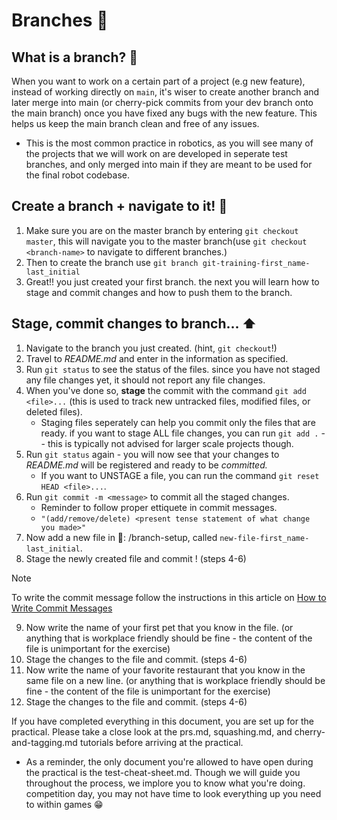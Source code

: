 # Branches 🌿

## What is a branch? 🤔
When you want to work on a certain part of a project (e.g new feature), instead of working directly on `main`, it's wiser to create another branch and later merge into main (or cherry-pick commits from your dev branch onto the main branch) once you have fixed any bugs with the new feature. This helps us keep the main branch clean and free of any issues.
- This is the most common practice in robotics, as you will see many of the projects that we will work on are developed in seperate test branches, and only merged into main if they are meant to be used for the final robot codebase.

## Create a branch + navigate to it! 🔀
1. Make sure you are on the master branch by entering `git checkout master`, this will navigate you to the master branch(use `git checkout <branch-name>` to navigate to different branches.)
2. Then to create the branch use `git branch git-training-first_name-last_initial`
3. Great!! you just created your first branch. the next you will learn how to stage and commit changes and how to push them to the branch.

## Stage, commit changes to branch... :arrow_up:
1. Navigate to the branch you just created. (hint, `git checkout`!)
2. Travel to *README.md* and enter in the information as specified. 
3. Run `git status` to see the status of the files. since you have not staged any file changes yet, it should not report any file changes. 
4. When you've done so, **stage** the commit with the command `git add <file>...` (this is used to track new untracked files, modified files, or deleted files).
   - Staging files seperately can help you commit only the files that are ready. if you want to stage ALL file changes, you can run `git add .` -- this is typically not advised for larger scale projects though.
5. Run `git status` again - you will now see that your changes to *README.md* will be registered and ready to be *committed.*
   - If you want to UNSTAGE a file, you can run the command `git reset HEAD <file>...`. 
6. Run `git commit -m <message>` to commit all the staged changes. 
    - Reminder to follow proper ettiquete in commit messages. 
    - `"(add/remove/delete) <present tense statement of what change you made>"`
7. Now add a new file in 📁: /branch-setup, called `new-file-first_name-last_initial`.
8. Stage the newly created file and commit ! (steps 4-6)
> [!NOTE]
> To write the commit message follow the instructions in this article on [How to Write Commit Messages](https://cbea.ms/git-commit/)
9. Now write the name of your first pet that you know in the file. (or anything that is workplace friendly should be fine - the content of the file is unimportant for the exercise)
10. Stage the changes to the file and commit. (steps 4-6)
11. Now write the name of your favorite restaurant that you know in the same file on a new line. (or anything that is workplace friendly should be fine - the content of the file is unimportant for the exercise)
12. Stage the changes to the file and commit. (steps 4-6)


If you have completed everything in this document, you are set up for the practical. 
Please take a close look at the prs.md, squashing.md, and cherry-and-tagging.md tutorials before arriving at the practical.
- As a reminder, the only document you're allowed to have open during the practical is the test-cheat-sheet.md. Though we will guide you throughout the process, we implore you to know what you're doing. competition day, you may not have time to look everything up you need to within games :grin:
